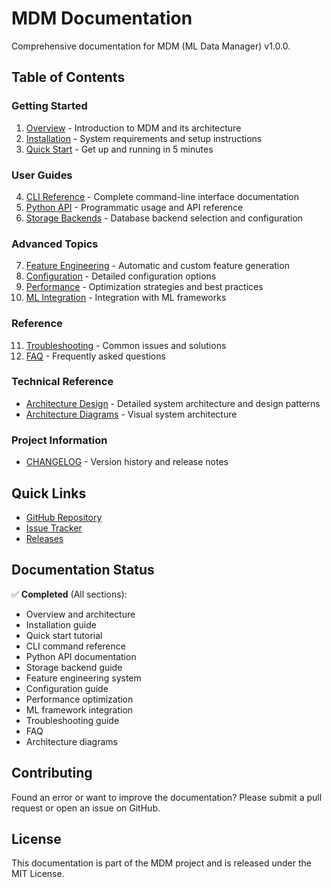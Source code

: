 # MDM Documentation

Comprehensive documentation for MDM (ML Data Manager) v1.0.0.

## Table of Contents

### Getting Started
1. [Overview](01_Overview.md) - Introduction to MDM and its architecture
2. [Installation](02_Installation.md) - System requirements and setup instructions
3. [Quick Start](03_Quick_Start.md) - Get up and running in 5 minutes

### User Guides
4. [CLI Reference](04_CLI_Reference.md) - Complete command-line interface documentation
5. [Python API](05_Python_API.md) - Programmatic usage and API reference
6. [Storage Backends](06_Storage_Backends.md) - Database backend selection and configuration

### Advanced Topics
7. [Feature Engineering](07_Feature_Engineering.md) - Automatic and custom feature generation
8. [Configuration](08_Configuration.md) - Detailed configuration options
9. [Performance](09_Performance.md) - Optimization strategies and best practices
10. [ML Integration](10_ML_Integration.md) - Integration with ML frameworks

### Reference
11. [Troubleshooting](11_Troubleshooting.md) - Common issues and solutions
12. [FAQ](12_FAQ.md) - Frequently asked questions


### Technical Reference
- [Architecture Design](reference/Architecture_Design.md) - Detailed system architecture and design patterns
- [Architecture Diagrams](diagrams.md) - Visual system architecture

### Project Information
- [CHANGELOG](CHANGELOG.md) - Version history and release notes

## Quick Links

- [GitHub Repository](https://github.com/hipotures/mdm)
- [Issue Tracker](https://github.com/hipotures/mdm/issues)
- [Releases](https://github.com/hipotures/mdm/releases)

## Documentation Status

✅ **Completed** (All sections):
- Overview and architecture
- Installation guide
- Quick start tutorial
- CLI command reference
- Python API documentation
- Storage backend guide
- Feature engineering system
- Configuration guide
- Performance optimization
- ML framework integration
- Troubleshooting guide
- FAQ
- Architecture diagrams

## Contributing

Found an error or want to improve the documentation? Please submit a pull request or open an issue on GitHub.

## License

This documentation is part of the MDM project and is released under the MIT License.